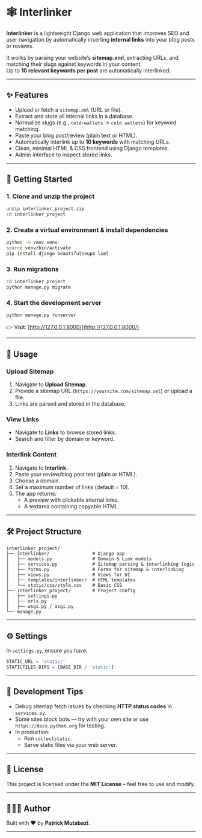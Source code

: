 # 🕸️ Interlinker

**Interlinker** is a lightweight Django web application that improves SEO and user navigation by automatically inserting **internal links** into your blog posts or reviews.  

It works by parsing your website’s **sitemap.xml**, extracting URLs, and matching their slugs against keywords in your content.  
Up to **10 relevant keywords per post** are automatically interlinked.

---

## ✨ Features

- Upload or fetch a `sitemap.xml` (URL or file).
- Extract and store all internal links in a database.
- Normalize slugs (e.g., `cold-wallets` → `cold wallets`) for keyword matching.
- Paste your blog post/review (plain text or HTML).
- Automatically interlink up to **10 keywords** with matching URLs.
- Clean, minimal HTML & CSS frontend using Django templates.
- Admin interface to inspect stored links.

---

## 🚀 Getting Started

### 1. Clone and unzip the project

```bash
unzip interlinker_project.zip
cd interlinker_project
```

### 2. Create a virtual environment & install dependencies

```bash
python -m venv venv
source venv/bin/activate
pip install django beautifulsoup4 lxml
```

### 3. Run migrations

```bash
cd interlinker_project
python manage.py migrate
```

### 4. Start the development server

```bash
python manage.py runserver
```

👉 Visit: [http://127.0.0.1:8000/](http://127.0.0.1:8000/)

---

## 🧩 Usage

### Upload Sitemap
1. Navigate to **Upload Sitemap**.  
2. Provide a sitemap URL (`https://yoursite.com/sitemap.xml`) or upload a file.  
3. Links are parsed and stored in the database.  

### View Links
- Navigate to **Links** to browse stored links.  
- Search and filter by domain or keyword.  

### Interlink Content
1. Navigate to **Interlink**.  
2. Paste your review/blog post text (plain or HTML).  
3. Choose a domain.  
4. Set a maximum number of links (default = 10).  
5. The app returns:
   - A preview with clickable internal links.  
   - A textarea containing copyable HTML.  

---

## 🛠️ Project Structure

```
interlinker_project/
├── interlinker/                # Django app
│   ├── models.py               # Domain & Link models
│   ├── services.py             # Sitemap parsing & interlinking logic
│   ├── forms.py                # Forms for sitemap & interlinking
│   ├── views.py                # Views for UI
│   ├── templates/interlinker/  # HTML templates
│   └── static/css/style.css    # Basic CSS
├── interlinker_project/        # Project config
│   ├── settings.py
│   ├── urls.py
│   ├── wsgi.py / asgi.py
└── manage.py
```

---

## ⚙️ Settings

In `settings.py`, ensure you have:

```python
STATIC_URL = 'static/'
STATICFILES_DIRS = [BASE_DIR / 'static']
```

---

## 🧪 Development Tips

- Debug sitemap fetch issues by checking **HTTP status codes** in `services.py`.  
- Some sites block bots — try with your own site or use `https://docs.python.org` for testing.  
- In production:
  - Run `collectstatic`.  
  - Serve static files via your web server.  

---

## 📜 License

This project is licensed under the **MIT License** – feel free to use and modify.  

---

## 👨🏾‍💻 Author

Built with ❤️ by **Patrick Mutabazi**.  

---